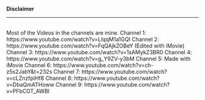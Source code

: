 **Disclaimer**
<br>
<hr>
<br>
Most of the Videos in the channels are mine.
Channel 1: https://www.youtube.com/watch?v=LlqqM1a1GQI
Channel 2: https://www.youtube.com/watch?v=FqQAjkZOBeY (Edited with iMovie)
Channel 3: https://www.youtube.com/watch?v=1sAMykZ3BR0
Channel 4: https://www.youtube.com/watch?v=g_Y9ZV-y3bM
Channel 5: Made with iMovie
Channel 6: https://www.youtube.com/watch?v=ch-z5s2JabY&t=232s
Channel 7: https://www.youtube.com/watch?v=cLZnzfpiHf8
Channel 8: https://www.youtube.com/watch?v=DbaQmATHoww
Channel 9: https://www.youtube.com/watch?v=PFbCGT_AWBI
